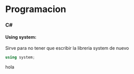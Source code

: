 <link rel="stylesheet" type="text/css" href="../../styles/general.css">


# Programacion

### C#

#### Using system:

Sirve para no tener que escribir la libreria system de nuevo

```C#
using system;
```

<a class="test">hola</a>
